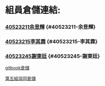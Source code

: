# 組員倉儲連結:

### [40523211余昱輝](https://github.com/s40523211/cd2018) {#40523211-余昱輝}

### [40523215李其霖](https://github.com/s40523215/cd2018) {#40523215-李其霖}

### [40523245謝東廷](https://github.com/s40523245/cd2018) {#40523245-謝東廷}





[gitbook倉儲](https://github.com/s40523211/gitbook)

[第五組協同倉儲](https://github.com/s40523211/cd2018)

